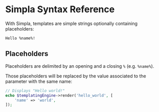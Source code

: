 # Simpla Syntax Reference

With Simpla, templates are simple strings optionally containing placeholders:

```
Hello %name%!
```

## Placeholders

Placeholders are delimited by an opening and a closing `%` (e.g. `%name%`).

Those placeholders will be replaced by the value associated to the parameter with
the same name:

```php
// Displays "Hello world!"
echo $templatingEngine->render('hello_world', [
    'name' => 'world',
]);
```
